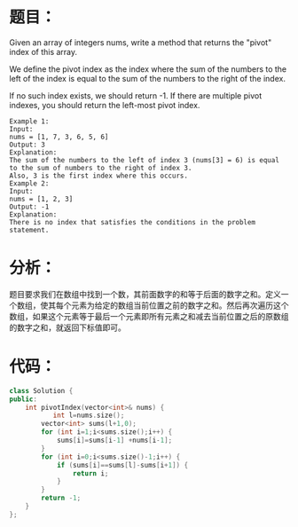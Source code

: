 题目：
==
Given an array of integers nums, write a method that returns the "pivot" index of this array.

We define the pivot index as the index where the sum of the numbers to the left of the index is equal to the sum of the numbers to the right of the index.

If no such index exists, we should return -1. If there are multiple pivot indexes, you should return the left-most pivot index.
```
Example 1:
Input: 
nums = [1, 7, 3, 6, 5, 6]
Output: 3
Explanation: 
The sum of the numbers to the left of index 3 (nums[3] = 6) is equal to the sum of numbers to the right of index 3.
Also, 3 is the first index where this occurs.
Example 2:
Input: 
nums = [1, 2, 3]
Output: -1
Explanation: 
There is no index that satisfies the conditions in the problem statement.
```
分析：
==
题目要求我们在数组中找到一个数，其前面数字的和等于后面的数字之和。定义一个数组，使其每个元素为给定的数组当前位置之前的数字之和。然后再次遍历这个数组，如果这个元素等于最后一个元素即所有元素之和减去当前位置之后的原数组的数字之和，就返回下标值即可。

代码：
==
```C++
class Solution {
public:
    int pivotIndex(vector<int>& nums) {
           int l=nums.size();
        vector<int> sums(l+1,0);
        for (int i=1;i<sums.size();i++) {
            sums[i]=sums[i-1] +nums[i-1];
        }
        for (int i=0;i<sums.size()-1;i++) {
            if (sums[i]==sums[l]-sums[i+1]) {
                return i;
            }
        }
        return -1;
    }
};
```
